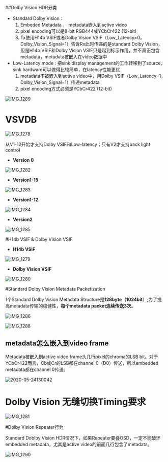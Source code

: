 ##Dolby Vision HDR分类

* Standard Dolby Vision：
  1. Embeded Metadata ， metadata嵌入到active video
  2. pixel encoding可以是8-bit RGB444或YCbCr422 (12-bit)
  3. Tx使用H14b VSIF或者Dolby Vision VSIF（Low_Latency=0，Dolby_Vision_Signal=1）告诉Rx此时传递的是standard Dolby Vision，但是H14b VSIF和Dolby Vision VSIF只是起到标示作用，并不真正包含metadata，metadata被嵌入在video数据中
* Low-Latency mode : 把sink display management的工作转移到了source，sink hardware可以做得比较简单，在latency性能更优
  1. metadata不被嵌入到active video中，用Dolby VSIF（Low_Latency=1，Dolby_Vision_Signal=1）传递metadata
  2. pixel encoding方式必须是YCbCr422 (12-bit)

![IMG_1289](./picture/IMG_1289.jpg)



# VSVDB

![IMG_1278](./picture/IMG_1278.jpg)

从V1-12开始才支持Dolby VSIF和Low-latency；只有V2才支持back light control



* **Version 0**

![IMG_1282](./picture/IMG_1282.jpg)



* **Version1-15**

![IMG_1283](./picture/IMG_1283.jpg)



* **Version1-12**

![IMG_1284](./picture/IMG_1284.jpg)



* **Version2**

![IMG_1285](./picture/IMG_1285.jpg)



#H14b VSIF & Dolby Vision VSIF

* **H14b VSIF**

![IMG_1279](./picture/IMG_1279.jpg)



* **Dolby Vision VSIF**

![IMG_1280](./picture/IMG_1280.jpg)



#Standard Dolby Vision Metadata Packetization

1个Standard Dolby Vision Metadata Structure是**128byte（1024bit**）;为了提高metadata传输的稳健性，**每个metadata packet连续传送3次**。

![IMG_1286](./picture/IMG_1286.jpg)

![IMG_1288](./picture/IMG_1288.jpg)

## metadata怎么嵌入到video frame

Metadata被嵌入到active video frame头几行pixel的chroma的LSB bit。对于YCbCr422而言，Cb或Cr的LSB都在channel 0（D0）传送，所以embedded metadata都在channel 0传送。

![2020-05-24130042](./picture/2020-05-24130042.png)



# Dolby  Vision 无缝切换Timing要求

![IMG_1281](./picture/IMG_1281.jpg)



#Dolby Vision Repeater行为

Standard Doblby Vision HDR情况下，如果Repeater要叠OSD，一定不能破环embedded metadata，尤其是active video的前面几行包含了metadata。

![IMG_1290](./picture/IMG_1290.jpg)